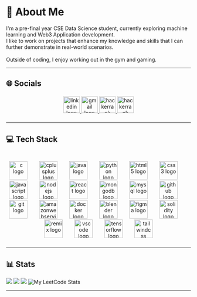 # 💫 About Me

I'm a pre-final year CSE Data Science student, currently exploring machine learning and Web3 Application development.<br>
I like to work on projects that enhance my knowledge and skills that I can further demonstrate in real-world scenarios.<br><br>
Outside of coding, I enjoy working out in the gym and gaming.

---

<h2 align="left">🌐 Socials</h2>

###

<div align="center">
  <a href="https://www.linkedin.com/authwall?trk=gf&trkInfo=AQEsFUj4jrgHGAAAAZVRVI74ee4zJeA49jONgWJWPT_fNrfFHqSsm69AxtUojdvh889RSMpENZQnqpfVLlaR-ufO-mEQV6KCnf2p1SQ8onhuDpFAfM8iUa074fa2hAe3aptgO5c=&original_referer=&sessionRedirect=https%3A%2F%2Fwww.linkedin.com%2Fin%2Fsamarth-vats-306930281%2F" target="_blank">
    <img src="https://img.shields.io/static/v1?message=LinkedIn&logo=linkedin&label=&color=0077B5&logoColor=white&labelColor=&style=for-the-badge" height="45" alt="linkedin logo"  />
  </a>
  <a href="https://mail.google.com/mail/?view=cm&fs=1&to=samarthvats004@gmail.com" target="_blank">
    <img src="https://img.shields.io/static/v1?message=Gmail&logo=gmail&label=&color=D14836&logoColor=white&labelColor=&style=for-the-badge" height="45" alt="gmail logo"  />
  </a>
  <a href="https://leetcode.com/u/samarthvats/" target="_blank">
    <img src="https://img.shields.io/badge/LeetCode-000000?style=for-the-badge&logo=LeetCode&logoColor=#d16c06" height="45" alt="hackerrank logo"  />
  </a>
  <a href="https://www.hackerrank.com/profile/samarthvats004" target="_blank">
    <img src="https://img.shields.io/static/v1?message=HackerRank&logo=hackerrank&label=&color=2EC866&logoColor=white&labelColor=&style=for-the-badge" height="45" alt="hackerrank logo"  />
  </a>
  
</div>

###
---

<h2 align="left">💻 Tech Stack</h2>

###

<br clear="both">

<div align="center">
  <img src="https://skillicons.dev/icons?i=c" height="50" alt="c logo"  />
  <img width="24" />
  <img src="https://skillicons.dev/icons?i=cpp" height="50" alt="cplusplus logo"  />
  <img width="24" />
  <img src="https://skillicons.dev/icons?i=java" height="50" alt="java logo"  />
  <img width="24" />
  <img src="https://skillicons.dev/icons?i=py" height="50" alt="python logo"  />
  <img width="24" />
  <img src="https://skillicons.dev/icons?i=html" height="50" alt="html5 logo"  />
  <img width="24" />
  <img src="https://skillicons.dev/icons?i=css" height="50" alt="css3 logo"  />
  <img width="24" />
  <img src="https://skillicons.dev/icons?i=js" height="50" alt="javascript logo"  />
  <img width="24" />
  <img src="https://skillicons.dev/icons?i=nodejs" height="50" alt="nodejs logo"  />
  <img width="24" />
  <img src="https://skillicons.dev/icons?i=react" height="50" alt="react logo"  />
  <img width="24" />
  <img src="https://skillicons.dev/icons?i=mongodb" height="50" alt="mongodb logo"  />
  <img width="24" />
  <img src="https://skillicons.dev/icons?i=mysql" height="50" alt="mysql logo"  />
  <img width="24" />
  <img src="https://skillicons.dev/icons?i=github" height="50" alt="github logo"  />
  <img width="24" />
  <img src="https://skillicons.dev/icons?i=git" height="50" alt="git logo"  />
  <img width="24" />
  <img src="https://skillicons.dev/icons?i=aws" height="50" alt="amazonwebservices logo"  />
  <img width="24" />
  <img src="https://skillicons.dev/icons?i=docker" height="50" alt="docker logo"  />
  <img width="24" />
  <img src="https://skillicons.dev/icons?i=blender" height="50" alt="blender logo"  />
  <img width="24" />
  <img src="https://skillicons.dev/icons?i=figma" height="50" alt="figma logo"  />
  <img width="24" />
  <img src="https://skillicons.dev/icons?i=solidity" height="50" alt="solidity logo"  />
  <img width="24" />
  <img src="https://skillicons.dev/icons?i=remix" height="50" alt="remix logo"  />
  <img width="24" />
  <img src="https://skillicons.dev/icons?i=vscode" height="50" alt="vscode logo"  />
  <img width="24" />
  <img src="https://skillicons.dev/icons?i=tensorflow" height="50" alt="tensorflow logo"  />
  <img width="24" />
  <img src="https://skillicons.dev/icons?i=tailwind" height="50" alt="tailwindcss logo"  />
</div>

###
---
## 📊 Stats
![](https://github-readme-stats.vercel.app/api?username=samarthvats04&theme=synthwave&hide_border=false&include_all_commits=true&count_private=false)
![](https://nirzak-streak-stats.vercel.app/?user=samarthvats04&theme=synthwave&hide_border=false)
![](https://github-readme-stats.vercel.app/api/top-langs/?username=samarthvats04&theme=synthwave&hide_border=false&include_all_commits=true&count_private=false&layout=compact)
![My LeetCode Stats](https://leetcode-badge-sage.vercel.app/badge/samarthvats?theme=dark)


---
